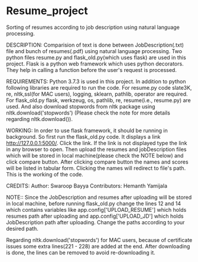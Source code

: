 # Resume_project
Sorting of resumes according to job description using natural language processing.

DESCRIPTION:
    Comparision of text is done between JobDescription(.txt) file and bunch of resumes(.pdf) using natural language processing. Two python files resume.py and flask_old.py(which uses flask) are used in this project. Flask is a python web framework which uses python decorators. They help in calling a function before the user's request is processed.
    
REQUIREMENTS:
    Python 3.7.3 is used in this project. In addition to python following libraries are required to run the code. For resume.py code slate3K, re, nltk,ssl(for MAC users), logging, sklearn, pathlib, operator are required. For flask_old.py flask, werkzeug, os, pathlib, re, resume(i.e., resume.py) are used. And also download stopwords from nltk package using nltk.download('stopwords') (Please check the note for more details regarding nltk.download()). 
    
WORKING:
    In order to use flask framework, it should be running in background. So first run the flask_old.py code. It displays a link http://127.0.0.1:5000/. Click the link. If the link is not displayed type the link in any browser to open. Then upload the resumes and jobDescription files which will be stored in local machine(please check the NOTE below) and click compare button. After clicking compare button the names and scores will be listed in tabular form. Clicking the names will redirect to file's path. This is the working of the code.
    
CREDITS:
    Author: Swaroop Bayya
    Contributors: Hemanth Yamijala
 
NOTE::
Since the JobDescription and resumes after uploading will be stored in local machine, before running flask_old.py change the lines 12 and 14 which contains variables like app.config['UPLOAD_RESUME'] which holds resumes path after uploading and app.config['UPLOAD_JD'] which holds JobDescription path after uploading. Change the paths according to your desired path.

    
Regarding nltk.download('stopwords') for MAC users, because of certificate issues some extra lines(221 - 228) are added at the end. After downloading is done, the lines can be removed to avoid re-downloading it.
    
